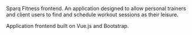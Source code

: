Sparq Fitness frontend.
An application designed to allow personal trainers and client users to find and schedule workout sessions as their leisure. 

Application frontend built on Vue.js and Bootstrap.
